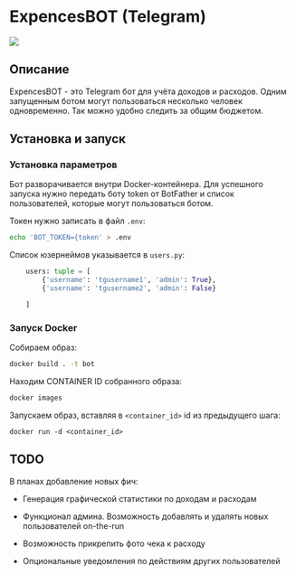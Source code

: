 # ExpencesBOT (Telegram)
![](pics/intro.gif)
## Описание
ExpencesBOT - это Telegram бот для учёта доходов и расходов. Одним запущенным ботом могут пользоваться несколько человек одновременно. Так можно удобно следить за общим бюджетом.
## Установка и запуск
### Установка параметров
Бот разворачивается внутри Docker-контейнера.
Для успешного запуска нужно передать боту token от BotFather и список пользователей, которые могут пользоваться ботом.

Токен нужно записать в файл `.env`:
```bash
echo 'BOT_TOKEN={token' > .env
```

Список юзернеймов указывается в `users.py`:
```python
    users: tuple = [
        {'username': 'tgusername1', 'admin': True},
        {'username': 'tgusername2', 'admin': False}

    ]
```

### Запуск Docker
Собираем образ:
```sh
docker build . -t bot
```

Находим CONTAINER ID собранного образа:
```bash
docker images
```

Запускаем образ, вставляя в `<container_id>` id из предыдущего шага:
```
docker run -d <container_id>
```

## TODO
В планах добавление новых фич:

- Генерация графической статистики по доходам и расходам

- Функционал админа. Возможность добавлять и удалять новых пользователей on-the-run

- Возможность прикрепить фото чека к расходу

- Опциональные уведомления по действиям других пользователей
